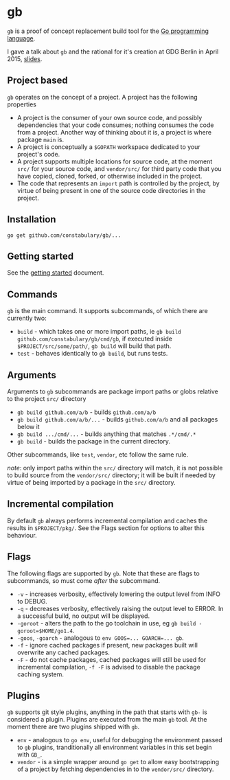 # gb

`gb` is a proof of concept replacement build tool for the [Go programming language](https://golang.org).

I gave a talk about `gb` and the rational for it's creation at GDG Berlin in April 2015, [slides](http://go-talks.appspot.com/github.com/davecheney/presentations/reproducible-builds.slide#1).

## Project based

`gb` operates on the concept of a project. A project has the following properties

- A project is the consumer of your own source code, and possibly dependencies that your code consumes; nothing consumes the code from a project. Another way of thinking about it is, a project is where package `main` is.
- A project is conceptually a `$GOPATH` workspace dedicated to your project's code.
- A project supports multiple locations for source code, at the moment `src/` for your source code, and `vendor/src/` for third party code that you have copied, cloned, forked, or otherwise included in the project.
- The code that represents an `import` path is controlled by the project, by virtue of being present in one of the source code directories in the project.

## Installation

    go get github.com/constabulary/gb/...

## Getting started

See the [getting started](getting-started.md) document.

## Commands

`gb` is the main command. It supports subcommands, of which there are currently two:

- `build` - which takes one or more import paths, ie `gb build github.com/constabulary/gb/cmd/gb`, if executed inside `$PROJECT/src/some/path/`, `gb build` will build that path.
- `test` - behaves identically to `gb build`, but runs tests.

## Arguments

Arguments to `gb` subcommands are package import paths or globs relative to the project `src/` directory

- `gb build github.com/a/b` - builds `github.com/a/b`
- `gb build github.com/a/b/...` - builds `github.com/a/b` and all packages below it
- `gb build .../cmd/...` - builds anything that matches `.*/cmd/.*`
- `gb build` - builds the package in the current directory.

Other subcommands, like `test`, `vendor`, etc follow the same rule.

*note*: only import paths within the `src/` directory will match, it is not possible to build source from the `vendor/src/` directory; it will be built if needed by virtue of being imported by a package in the `src/` directory.

## Incremental compilation

By default `gb` always performs incremental compilation and caches the results in `$PROJECT/pkg/`. See the Flags section for options to alter this behaviour.

## Flags

The following flags are supported by `gb`. Note that these are flags to subcommands, so must come *after* the subcommand.
- `-v` - increases verbosity, effectively lowering the output level from INFO to DEBUG.
- `-q` - decreases verbosity, effectively raising the output level to ERROR. In a successful build, no output will be displayed.
- `-goroot` - alters the path to the go toolchain in use, eg `gb build -goroot=$HOME/go1.4`.
- `-goos`, `-goarch` - analogous to `env GOOS=... GOARCH=... gb`.
- `-f` - ignore cached packages if present, new packages built will overwrite any cached packages.
- `-F` - do not cache packages, cached packages will still be used for incremental compilation, `-f -F` is advised to disable the package caching system.

## Plugins

`gb` supports git style plugins, anything in the path that starts with `gb-` is considered a plugin. Plugins are executed from the main `gb` tool. At the moment there are two plugins shipped with `gb`.

- `env` - analogous to `go env`, useful for debugging the environment passed to `gb` plugins, tranditionally all environment variables in this set begin with `GB_`.
- `vendor` - is a simple wrapper around `go get` to allow easy bootstrapping of a project by fetching dependencies in to the `vendor/src/` directory.

